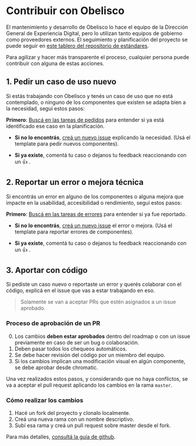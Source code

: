 # Contribuir con Obelisco

El mantenimiento y desarrollo de Obelisco lo hace el equipo de la Dirección General de Experiencia Digital, pero lo utilizan tanto equipos de gobierno como proveedores externos.
El seguimiento y planificación del proyecto se puede seguir en [este tablero del repositorio de estándares](https://github.com/gcba/estandares/projects/3).

Para agilizar y hacer más transparente el proceso, cualquier persona puede contribuir con alguna de estas acciones.

## 1. Pedir un caso de uso nuevo

Si estás trabajando con Obelisco y tenés un caso de uso que no está contemplado, o ninguno de los componentes que existen se adapta bien a la necesidad, seguí estos pasos:

**Primero**: [Buscá en las tareas de pedidos](https://github.com/gcba/estandares/issues?q=is%3Aopen+is%3Aissue+label%3Acomponente3) para entender si ya está identificado ese caso en la planificación.

- **Si no lo encontrás**, [creá un nuevo issue](https://github.com/gcba/estandares/issues) explicando la necesidad. (Usá el template para pedir nuevos componentes).

- **Si ya existe**, comentá tu caso o dejanos tu feedback reaccionando con un :thumbsup: .

## 2. Reportar un error o mejora técnica

Si encontrás un error en alguno de los componentes o alguna mejora que impacte en la usabilidad, accesibilidad o rendimiento, seguí estos pasos:

**Primero**: [Buscá en las tareas de errores](https://github.com/gcba/estandares/issues?q=is%3Aopen+is%3Aissue+label%3Acomponente+label%3Aerror3) para entender si ya fue reportado.

- **Si no lo encontrás**, [creá un nuevo issue](https://github.com/gcba/estandares/issues) el error o mejora. (Usá el template para reportar errores de componentes).

- **Si ya existe**, comentá tu caso o dejanos tu feedback reaccionando con un :thumbsup: .


## 3. Aportar con código

Si pediste un caso nuevo o reportaste un error y querés colaborar con el código, explicá en el issue que vas a estar trabajando en eso.

> Solamente se van a aceptar PRs que estén asignados a un issue aprobado.


### Proceso de aprobación de un PR

0. Los cambios **deben estar aprobados** dentro del roadmap o con un issue previamente en caso de ser un bug o colaboración.
1. Deben pasar todos los chequeos automáticos.
2. Se debe hacer revisión del código por un miembro del equipo.
3. Si los cambios implican una modificación visual en algún componente, se debe aprobar desde chromatic.

Una vez realizados estos pasos, y considerando que no haya conflictos, se va a aceptar el pull request aplicando los cambios en la rama `master`.


### Cómo realizar los cambios

1. Hacé un fork del proyecto y clonalo localmente.
2. Creá una nueva rama con un nombre descriptivo.
3. Subí esa rama y creá un pull request sobre master desde el fork.

Para más detalles, [consultá la guía de github](https://help.github.com/es/github/collaborating-with-issues-and-pull-requests/creating-a-pull-request-from-a-fork).
